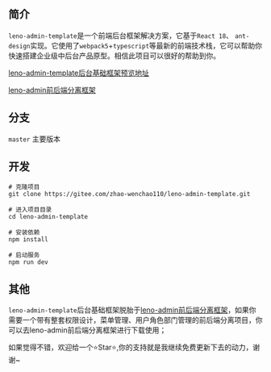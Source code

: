 ## 简介

`leno-admin-template`是一个前端后台框架解决方案，它基于`React 18`、
`ant-design`实现。它使用了`webpack5`+`typescript`等最新的前端技术栈，它可以帮助你快速搭建企业级中后台产品原型。相信此项目可以很好的帮助到你。


<a href="http://zhao-wenchao110.gitee.io/leno-admin-template" target="_blank">leno-admin-template后台基础框架预览地址</a>

<a href="https://gitee.com/zhao-wenchao110/leno_-admin" target="_blank">leno-admin前后端分离框架</a>
## 分支

`master` 主要版本


## 开发

```git
# 克隆项目
git clone https://gitee.com/zhao-wenchao110/leno-admin-template.git

# 进入项目目录
cd leno-admin-template

# 安装依赖
npm install

# 启动服务
npm run dev
```

## 其他

`leno-admin-template`后台基础框架脱胎于<a href="https://gitee.com/zhao-wenchao110/leno_-admin" target="_blank">leno-admin前后端分离框架</a>，如果你需要一个带有整套权限设计，菜单管理、用户角色部门管理的前后端分离项目，你可以去leno-admin前后端分离框架进行下载使用；

如果觉得不错，欢迎给一个⭐Star⭐,你的支持就是我继续免费更新下去的动力，谢谢~
